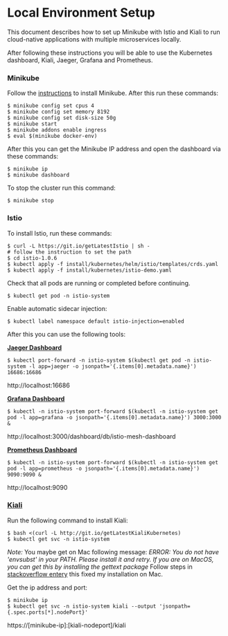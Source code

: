 # Local Environment Setup

This document describes how to set up Minikube with Istio and Kiali to run cloud-native applications with multiple microservices locally.

After following these instructions you will be able to use the Kubernetes dashboard, Kiali, Jaeger, Grafana and Prometheus.


### Minikube

Follow the [instructions](https://kubernetes.io/docs/setup/minikube/) to install Minikube. After this run these commands:

```
$ minikube config set cpus 4
$ minikube config set memory 8192
$ minikube config set disk-size 50g
$ minikube start
$ minikube addons enable ingress 
$ eval $(minikube docker-env)
```

After this you can get the Minikube IP address and open the dashboard via these commands:

```
$ minikube ip
$ minikube dashboard
```

To stop the cluster run this command:

```
$ minikube stop
```


### Istio

To install Istio, run these commands:

```
$ curl -L https://git.io/getLatestIstio | sh -
# follow the instruction to set the path
$ cd istio-1.0.6
$ kubectl apply -f install/kubernetes/helm/istio/templates/crds.yaml
$ kubectl apply -f install/kubernetes/istio-demo.yaml
```

Check that all pods are running or completed before continuing.

```
$ kubectl get pod -n istio-system
```

Enable automatic sidecar injection:

```
$ kubectl label namespace default istio-injection=enabled
```

After this you can use the following tools:

[**Jaeger Dashboard**](https://www.jaegertracing.io/docs/1.6/getting-started/)

```
$ kubectl port-forward -n istio-system $(kubectl get pod -n istio-system -l app=jaeger -o jsonpath='{.items[0].metadata.name}') 16686:16686
```

http://localhost:16686

[**Grafana Dashboard**](https://grafana.com/dashboards)

```
$ kubectl -n istio-system port-forward $(kubectl -n istio-system get pod -l app=grafana -o jsonpath='{.items[0].metadata.name}') 3000:3000 &
```

http://localhost:3000/dashboard/db/istio-mesh-dashboard

[**Prometheus Dashboard**](https://prometheus.io/docs/practices/consoles/)

```
$ kubectl -n istio-system port-forward $(kubectl -n istio-system get pod -l app=prometheus -o jsonpath='{.items[0].metadata.name}') 9090:9090 &
```

http://localhost:9090


### [Kiali](https://www.kiali.io/)

Run the following command to install Kiali:

```
$ bash <(curl -L http://git.io/getLatestKialiKubernetes)
$ kubectl get svc -n istio-system
```
_Note:_ 
You maybe get on Mac following message: 
_ERROR: You do not have 'envsubst' in your PATH. Please install it and retry.
If you are on MacOS, you can get this by installing the gettext package_
Follow steps in [stackoverflow entery](https://stackoverflow.com/questions/23620827/envsubst-command-not-found-on-mac-os-x-10-8) this fixed my installation on Mac.

Get the ip address and port:

```
$ minikube ip
$ kubectl get svc -n istio-system kiali --output 'jsonpath={.spec.ports[*].nodePort}'
```

https://[minikube-ip]:[kiali-nodeport]/kiali
